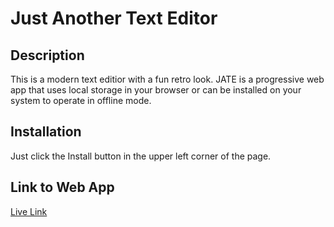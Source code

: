 # Just Another Text Editor

## Description
This is a modern text editior with a fun retro look. JATE is a progressive web app that uses local storage in your browser or can be installed on your system to operate in offline mode.

## Installation
Just click the Install button in the upper left corner of the page.

## Link to Web App
[Live Link](https://cryptic-caverns-09261.herokuapp.com/)